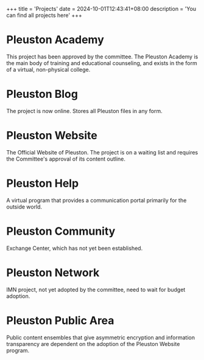 +++
title = 'Projects'
date = 2024-10-01T12:43:41+08:00
description = 'You can find all projects here'
+++
# Pleuston Academy

This project has been approved by the committee. The Pleuston Academy is the main body of training and educational counseling, and exists in the form of a virtual, non-physical college.

# Pleuston Blog

The project is now online. Stores all Pleuston files in any form.

# Pleuston Website

The Official Website of Pleuston. The project is on a waiting list and requires the Committee's approval of its content outline.

# Pleuston Help

A virtual program that provides a communication portal primarily for the outside world.

# Pleuston Community

Exchange Center, which has not yet been established.

# Pleuston Network

IMN project, not yet adopted by the committee, need to wait for budget adoption.

# Pleuston Public Area

Public content ensembles that give asymmetric encryption and information transparency are dependent on the adoption of the Pleuston Website program.
